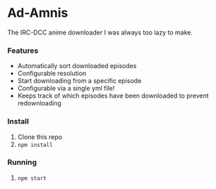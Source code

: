 # Ad-Amnis

The IRC-DCC anime downloader I was always too lazy to make.

### Features

* Automatically sort downloaded episodes
* Configurable resolution
* Start downloading from a specific episode
* Configurable via a single yml file!
* Keeps track of which episodes have been downloaded to prevent redownloading

### Install

1. Clone this repo
2. `npm install`

### Running

1. `npm start`
